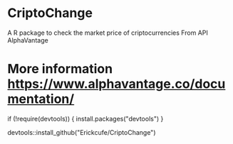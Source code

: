 # CriptoChange
A R package to check the market price of criptocurrencies
From API  AlphaVantage

# More information https://www.alphavantage.co/documentation/

if (!require(devtools)) {
    install.packages("devtools")
}

devtools::install_github("Erickcufe/CriptoChange")
